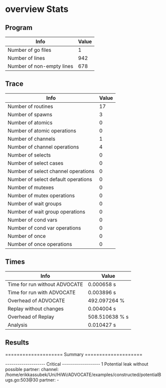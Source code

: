 # overview Stats

## Program
| Info | Value |
| - | - |
| Number of go files | 1 |
| Number of lines | 942 |
| Number of non-empty lines | 678 |


## Trace
| Info | Value |
| - | - |
| Number of routines | 17 |
| Number of spawns | 3 |
| Number of atomics | 0 |
| Number of atomic operations | 0 |
| Number of channels | 1 |
| Number of channel operations | 4 |
| Number of selects | 0 |
| Number of select cases | 0 |
| Number of select channel operations | 0 |
| Number of select default operations | 0 |
| Number of mutexes | 0 |
| Number of mutex operations | 0 |
| Number of wait groups | 0 |
| Number of wait group operations | 0 |
| Number of cond vars | 0 |
| Number of cond var operations | 0 |
| Number of once | 0| 
| Number of once operations | 0 |


## Times
| Info | Value |
| - | - |
| Time for run without ADVOCATE | 0.000658 s |
| Time for run with ADVOCATE | 0.003896 s |
| Overhead of ADVOCATE | 492.097264 % |
| Replay without changes | 0.004004 s |
| Overhead of Replay | 508.510638 % s |
| Analysis | 0.010427 s |


## Results
==================== Summary ====================

-------------------- Critical -------------------
1 Potential leak without possible partner:
	channel: /home/erikkassubek/Uni/HiWi/ADVOCATE/examples/constructed/potentialBugs.go:503@30
	partner: -
